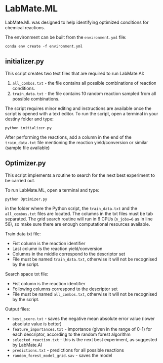 # LabMate.ML 

LabMate.ML was designed to help identifying optimized conditions for chemical reactions.

The environment can be built from the `environment.yml` file:

```
conda env create -f environment.yml
```




## initializer.py

This script creates two text files that are required to run LabMate.AI:

1) `all_combos.txt` - the file contains all possible combinations of reaction conditions.
2) `train_data.txt` - the file contains 10 random reaction sampled from all possible combinations.


The script requires minor editing and instructions are available once the script is opened with a text editor.
To run the script, open a terminal in your destiny folder and type:

```
python initializer.py
```

After performing the reactions, add a column in the end of the `train_data.txt` file mentioning the reaction yield/conversion or similar (sample file available)


## Optimizer.py


This script implements a routine to search for the next best experiment to be carried out.


To run LabMate.ML, open a terminal and type:

```
python Optimizer.py
```

in the folder where the Python script, the `train_data.txt` and the `all_combos.txt` files are located. The columns in the txt files must be tab separated.
The grid search routine will run in 6 CPUs (`n_jobs=6` as in line 56), so make sure there are enough computational resources available.



Train data txt file:
- Fist column is the reaction identifier
- Last column is the reaction yield/conversion
- Columns in the middle correspond to the descriptor set
- File must be named `train_data.txt`, otherwise it will not be recognised by the script.


Search space txt file:
- Fist column is the reaction identifier 
- Following columns correspond to the descriptor set
- File must be named `all_combos.txt`, otherwise it will not be recognised by the script.


Output files:
- `best_score.txt` - saves the negative mean absolute error value (lower absolute value is better)
- `feature_importances.txt` - importance (given in the range of 0-1) for each descriptor, according to the random forest algorithm
- `selected_reaction.txt` - this is the next best experiment, as suggested by LabMate.AI
- `predictions.txt` - predictions for all possible reactions
- `random_forest_model_grid.sav` - saves the model






